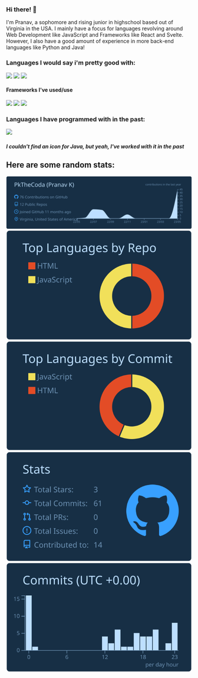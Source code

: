 ### Hi there! 👋

I'm Pranav, a sophomore and rising junior in highschool based out of Virginia in the USA. I mainly have a focus for languages revolving around Web Development like JavaScript and Frameworks like React and Svelte. However, I also have a good amount of experience in more back-end languages like Python and Java!

<h3>Languages I would say i'm pretty good with:</h3>
<img src="https://img.shields.io/badge/-HTML-e34f26?logo=html5&logoColor=fff"> 
<img src="https://img.shields.io/badge/-CSS-1572B6?logo=css3&logoColor=fff">
<img src="https://img.shields.io/badge/-JavaScript-F7DF1E?logo=JavaScript&logoColor=fff">

<h4>Frameworks I've used/use</h4>
<img src="https://img.shields.io/badge/-React-61DAFB?logo=React&logoColor=fff"> 
<img src="https://img.shields.io/badge/-Tailwind CSS-06B6D4?logo=Tailwind CSS&logoColor=fff">
<img src="https://img.shields.io/badge/-Svelte-FF3E00?logo=Svelte&logoColor=fff">

<h3>Languages I have programmed with in the past:</h3>
<img src="https://img.shields.io/badge/-Python-3776AB?logo=Python&logoColor=fff">
<h5>I couldn't find an icon for Java, but yeah, I've worked with it in the past</h5>

<h2>Here are some random stats:</h2>

[![](https://raw.githubusercontent.com/PkTheCoda/PkTheCoda/master/profile-summary-card-output/prussian/0-profile-details.svg)](https://github.com/vn7n24fzkq/github-profile-summary-cards)
[![](https://raw.githubusercontent.com/PkTheCoda/PkTheCoda/master/profile-summary-card-output/prussian/1-repos-per-language.svg)](https://github.com/vn7n24fzkq/github-profile-summary-cards) [![](https://raw.githubusercontent.com/PkTheCoda/PkTheCoda/master/profile-summary-card-output/prussian/2-most-commit-language.svg)](https://github.com/vn7n24fzkq/github-profile-summary-cards)
[![](https://raw.githubusercontent.com/PkTheCoda/PkTheCoda/master/profile-summary-card-output/prussian/3-stats.svg)](https://github.com/vn7n24fzkq/github-profile-summary-cards) [![](https://raw.githubusercontent.com/PkTheCoda/PkTheCoda/master/profile-summary-card-output/prussian/4-productive-time.svg)](https://github.com/vn7n24fzkq/github-profile-summary-cards)
